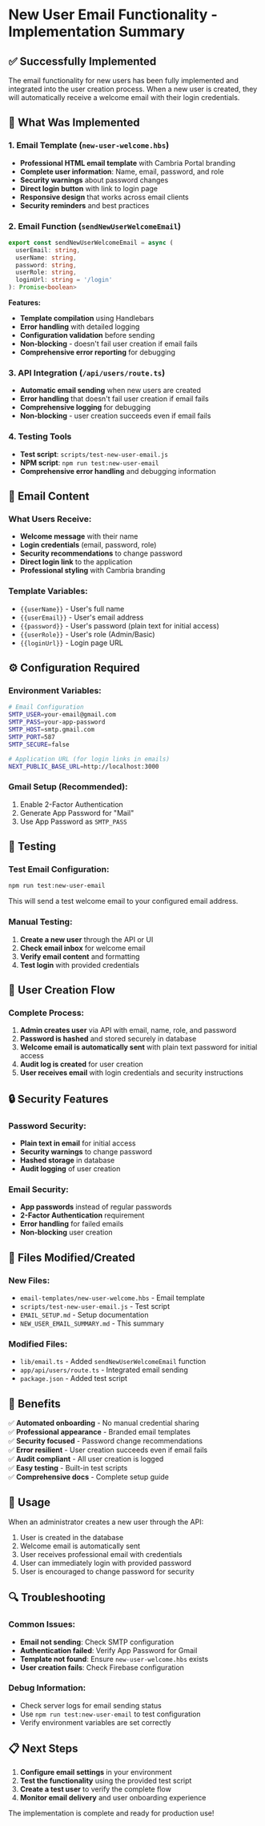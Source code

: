 # New User Email Functionality - Implementation Summary

## ✅ **Successfully Implemented**

The email functionality for new users has been fully implemented and integrated into the user creation process. When a new user is created, they will automatically receive a welcome email with their login credentials.

## 🔧 **What Was Implemented**

### **1. Email Template (`new-user-welcome.hbs`)**
- **Professional HTML email template** with Cambria Portal branding
- **Complete user information**: Name, email, password, and role
- **Security warnings** about password changes
- **Direct login button** with link to login page
- **Responsive design** that works across email clients
- **Security reminders** and best practices

### **2. Email Function (`sendNewUserWelcomeEmail`)**
```typescript
export const sendNewUserWelcomeEmail = async (
  userEmail: string,
  userName: string,
  password: string,
  userRole: string,
  loginUrl: string = '/login'
): Promise<boolean>
```

**Features:**
- **Template compilation** using Handlebars
- **Error handling** with detailed logging
- **Configuration validation** before sending
- **Non-blocking** - doesn't fail user creation if email fails
- **Comprehensive error reporting** for debugging

### **3. API Integration (`/api/users/route.ts`)**
- **Automatic email sending** when new users are created
- **Error handling** that doesn't fail user creation if email fails
- **Comprehensive logging** for debugging
- **Non-blocking** - user creation succeeds even if email fails

### **4. Testing Tools**
- **Test script**: `scripts/test-new-user-email.js`
- **NPM script**: `npm run test:new-user-email`
- **Comprehensive error handling** and debugging information

## 📧 **Email Content**

### **What Users Receive:**
- **Welcome message** with their name
- **Login credentials** (email, password, role)
- **Security recommendations** to change password
- **Direct login link** to the application
- **Professional styling** with Cambria branding

### **Template Variables:**
- `{{userName}}` - User's full name
- `{{userEmail}}` - User's email address
- `{{password}}` - User's password (plain text for initial access)
- `{{userRole}}` - User's role (Admin/Basic)
- `{{loginUrl}}` - Login page URL

## ⚙️ **Configuration Required**

### **Environment Variables:**
```bash
# Email Configuration
SMTP_USER=your-email@gmail.com
SMTP_PASS=your-app-password
SMTP_HOST=smtp.gmail.com
SMTP_PORT=587
SMTP_SECURE=false

# Application URL (for login links in emails)
NEXT_PUBLIC_BASE_URL=http://localhost:3000
```

### **Gmail Setup (Recommended):**
1. Enable 2-Factor Authentication
2. Generate App Password for "Mail"
3. Use App Password as `SMTP_PASS`

## 🧪 **Testing**

### **Test Email Configuration:**
```bash
npm run test:new-user-email
```

This will send a test welcome email to your configured email address.

### **Manual Testing:**
1. **Create a new user** through the API or UI
2. **Check email inbox** for welcome email
3. **Verify email content** and formatting
4. **Test login** with provided credentials

## 🔄 **User Creation Flow**

### **Complete Process:**
1. **Admin creates user** via API with email, name, role, and password
2. **Password is hashed** and stored securely in database
3. **Welcome email is automatically sent** with plain text password for initial access
4. **Audit log is created** for user creation
5. **User receives email** with login credentials and security instructions

## 🔒 **Security Features**

### **Password Security:**
- **Plain text in email** for initial access
- **Security warnings** to change password
- **Hashed storage** in database
- **Audit logging** of user creation

### **Email Security:**
- **App passwords** instead of regular passwords
- **2-Factor Authentication** requirement
- **Error handling** for failed emails
- **Non-blocking** user creation

## 📁 **Files Modified/Created**

### **New Files:**
- `email-templates/new-user-welcome.hbs` - Email template
- `scripts/test-new-user-email.js` - Test script
- `EMAIL_SETUP.md` - Setup documentation
- `NEW_USER_EMAIL_SUMMARY.md` - This summary

### **Modified Files:**
- `lib/email.ts` - Added `sendNewUserWelcomeEmail` function
- `app/api/users/route.ts` - Integrated email sending
- `package.json` - Added test script

## 🎯 **Benefits**

✅ **Automated onboarding** - No manual credential sharing  
✅ **Professional appearance** - Branded email templates  
✅ **Security focused** - Password change recommendations  
✅ **Error resilient** - User creation succeeds even if email fails  
✅ **Audit compliant** - All user creation is logged  
✅ **Easy testing** - Built-in test scripts  
✅ **Comprehensive docs** - Complete setup guide  

## 🚀 **Usage**

When an administrator creates a new user through the API:
1. User is created in the database
2. Welcome email is automatically sent
3. User receives professional email with credentials
4. User can immediately login with provided password
5. User is encouraged to change password for security

## 🔍 **Troubleshooting**

### **Common Issues:**
- **Email not sending**: Check SMTP configuration
- **Authentication failed**: Verify App Password for Gmail
- **Template not found**: Ensure `new-user-welcome.hbs` exists
- **User creation fails**: Check Firebase configuration

### **Debug Information:**
- Check server logs for email sending status
- Use `npm run test:new-user-email` to test configuration
- Verify environment variables are set correctly

## 📋 **Next Steps**

1. **Configure email settings** in your environment
2. **Test the functionality** using the provided test script
3. **Create a test user** to verify the complete flow
4. **Monitor email delivery** and user onboarding experience

The implementation is complete and ready for production use!

